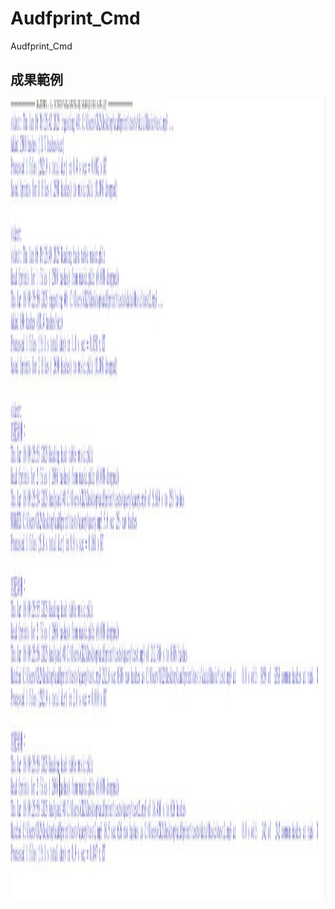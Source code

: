 # Audfprint_Cmd
 Audfprint_Cmd
## 成果範例
<img src="res/res.JPG" alt="成果圖像" width="auto" height="1280">